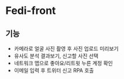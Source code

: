 # Fedi-front

## 기능
- 카메라로 얼굴 사진 촬영 후 사진 업로드 미리보기
- 유사도 분석 결과보기, 신고할 사진 선택
- 네트워크 맵으로 좋아요/리트윗 누른 계정 확인
- 이메일 입력 후 트위터 신고 RPA 호출
